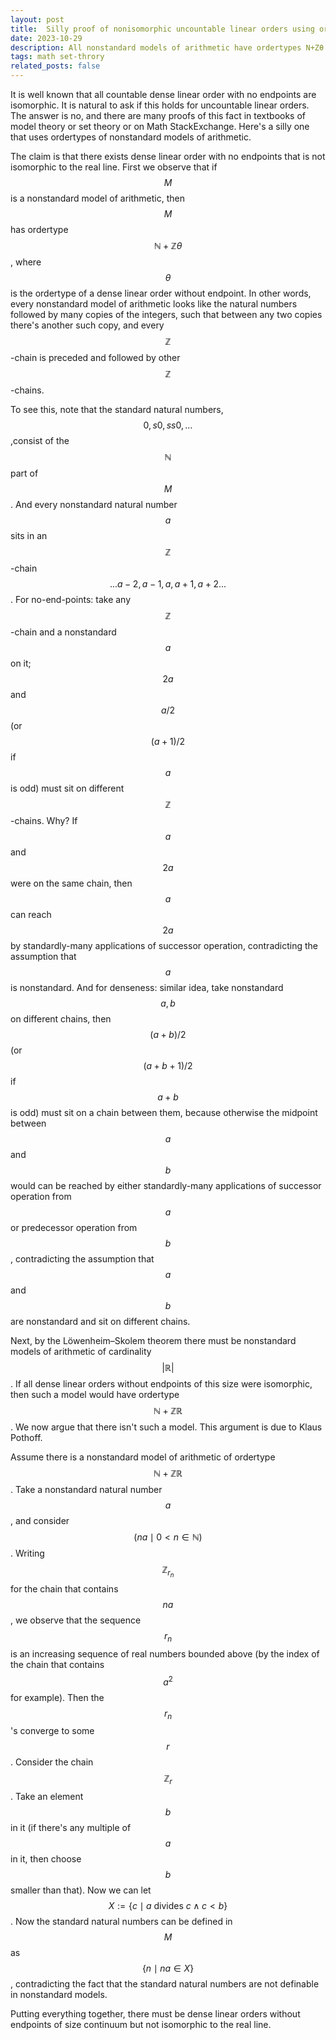 ```yaml
---
layout: post
title:  Silly proof of nonisomorphic uncountable linear orders using ordertypes of nonstandard models of arithmetic
date: 2023-10-29
description: All nonstandard models of arithmetic have ordertypes N+Zθ. None has ordertype N+ZR.
tags: math set-throry
related_posts: false
---
```


It is well known that all countable dense linear order with no endpoints are isomorphic. It is natural to ask if this holds for uncountable linear orders. The answer is no, and there are many proofs of this fact in textbooks of model theory or set theory or on Math StackExchange. Here's a silly one that uses ordertypes of nonstandard models of arithmetic.

The claim is that there exists dense linear order with no endpoints that is not isomorphic to the real line. First we observe that if $$M$$ is a nonstandard model of arithmetic, then $$M$$ has ordertype $$\mathbb{N}+\mathbb{Z}\theta$$, where $$\theta$$ is the ordertype of a dense linear order without endpoint. In other words, every nonstandard model of arithmetic looks like the natural numbers followed by many copies of the integers, such that between any two copies there's another such copy, and every $$\mathbb{Z}$$-chain is preceded and followed by other $$\mathbb{Z}$$-chains.

To see this, note that the standard natural numbers, $$0, s0, ss0,...$$,consist of the $$\mathbb{N}$$ part of $$M$$. And every nonstandard natural number $$a$$ sits in an $$\mathbb{Z}$$-chain $$...a-2,a-1,a,a+1,a+2...$$. For no-end-points: take any $$\mathbb{Z}$$-chain and a nonstandard $$a$$ on it; $$2a$$ and $$a/2$$ (or $$(a+1)/2$$ if $$a$$ is odd) must sit on different $$\mathbb{Z}$$-chains. Why? If $$a$$ and $$2a$$ were on the same chain, then $$a$$ can reach $$2a$$ by standardly-many applications of successor operation, contradicting the assumption that $$a$$ is nonstandard. And for denseness: similar idea, take nonstandard $$a,b$$ on different chains, then $$(a+b)/2$$ (or $$(a+b+1)/2$$ if $$a+b$$ is odd) must sit on a chain between them, because otherwise the midpoint between $$a$$ and $$b$$ would can be reached by either standardly-many applications of successor operation from $$a$$ or predecessor operation from $$b$$, contradicting the assumption that $$a$$ and $$b$$ are nonstandard and sit on different chains.

Next, by the Löwenheim–Skolem theorem there must be nonstandard models of arithmetic of cardinality $$\vert \mathbb{R}\vert$$. If all dense linear orders without endpoints of this size were isomorphic, then such a model would have ordertype $$\mathbb{N}+\mathbb{Z}\mathbb{R}$$. We now argue that there isn't such a model. This argument is due to Klaus Pothoff. 

Assume there is a nonstandard model of arithmetic of ordertype $$\mathbb{N}+\mathbb{Z}\mathbb{R}$$. Take a nonstandard natural number $$a$$, and consider $$(na\mid 0<n\in \mathbb{N})$$. Writing $$\mathbb{Z}_{r_n}$$ for the chain that contains $$na$$, we observe that the sequence $$r_n$$ is an increasing sequence of real numbers bounded above (by the index of the chain that contains $$a^2$$ for example). Then the $$r_n$$'s converge to some $$r$$. Consider the chain $$\mathbb{Z}_r$$. Take an element $$b$$ in it (if there's any multiple of $$a$$ in it, then choose $$b$$ smaller than that). Now we can let $$X:=\{c\mid a \text{ divides } c \wedge c<b\}$$. Now the standard natural numbers can be defined in $$M$$ as $$\{n\mid na\in X\}$$, contradicting the fact that the standard natural numbers are not definable in nonstandard models.

Putting everything together, there must be dense linear orders without endpoints of size continuum but not isomorphic to the real line. 